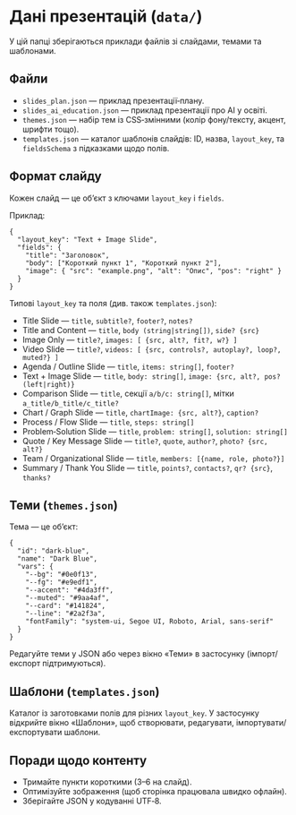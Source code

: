 # Дані презентацій (`data/`)

У цій папці зберігаються приклади файлів зі слайдами, темами та шаблонами.

## Файли
- `slides_plan.json` — приклад презентації‑плану.
- `slides_ai_education.json` — приклад презентації про AI у освіті.
- `themes.json` — набір тем із CSS‑змінними (колір фону/тексту, акцент, шрифти тощо).
- `templates.json` — каталог шаблонів слайдів: ID, назва, `layout_key`, та `fieldsSchema` з підказками щодо полів.

## Формат слайду
Кожен слайд — це об’єкт з ключами `layout_key` і `fields`.

Приклад:
```
{
  "layout_key": "Text + Image Slide",
  "fields": {
    "title": "Заголовок",
    "body": ["Короткий пункт 1", "Короткий пункт 2"],
    "image": { "src": "example.png", "alt": "Опис", "pos": "right" }
  }
}
```

Типові `layout_key` та поля (див. також `templates.json`):
- Title Slide — `title`, `subtitle?`, `footer?`, `notes?`
- Title and Content — `title`, `body (string|string[])`, `side? {src}`
- Image Only — `title?`, `images: [ {src, alt?, fit?, w?} ]`
- Video Slide — `title?`, `videos: [ {src, controls?, autoplay?, loop?, muted?} ]`
- Agenda / Outline Slide — `title`, `items: string[]`, `footer?`
- Text + Image Slide — `title`, `body: string[]`, `image: {src, alt?, pos? (left|right)}`
- Comparison Slide — `title`, секції `a/b/c: string[]`, мітки `a_title/b_title/c_title?`
- Chart / Graph Slide — `title`, `chartImage: {src, alt?}`, `caption?`
- Process / Flow Slide — `title`, `steps: string[]`
- Problem‑Solution Slide — `title`, `problem: string[]`, `solution: string[]`
- Quote / Key Message Slide — `title?`, `quote`, `author?`, `photo? {src, alt?}`
- Team / Organizational Slide — `title`, `members: [{name, role, photo?}]`
- Summary / Thank You Slide — `title`, `points?`, `contacts?`, `qr? {src}`, `thanks?`

## Теми (`themes.json`)
Тема — це об’єкт:
```
{
  "id": "dark-blue",
  "name": "Dark Blue",
  "vars": {
    "--bg": "#0e0f13",
    "--fg": "#e9edf1",
    "--accent": "#4da3ff",
    "--muted": "#9aa4af",
    "--card": "#141824",
    "--line": "#2a2f3a",
    "fontFamily": "system-ui, Segoe UI, Roboto, Arial, sans-serif"
  }
}
```
Редагуйте теми у JSON або через вікно «Теми» в застосунку (імпорт/експорт підтримуються).

## Шаблони (`templates.json`)
Каталог із заготовками полів для різних `layout_key`. У застосунку відкрийте вікно «Шаблони», щоб створювати, редагувати, імпортувати/експортувати шаблони.

## Поради щодо контенту
- Тримайте пункти короткими (3–6 на слайд).
- Оптимізуйте зображення (щоб сторінка працювала швидко офлайн).
- Зберігайте JSON у кодуванні UTF‑8.

